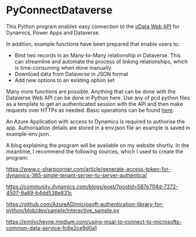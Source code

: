 # PyConnectDataverse

This Python program enables easy connection to the [oData Web API](https://learn.microsoft.com/en-us/power-apps/developer/data-platform/webapi/overview) for Dynamics, Power Apps and Dataverse.

In addition, example functions have been prepared that enable users to:
- Bind two records in an Many-to-Many relationship in Dataverse. This can streamline and automate the process of linking relationships, which is time-consuming when done manually.
- Download data from Dataverse in JSON format
- Add new options to an existing option set

Many more functions are possible. Anything that can be done with the Dataverse Web API can be done in Python here. Use any of pcd python files as a template to get an authenticated session with the API and then make requests over HTTPs as needed. Basic operations can be found [here](https://learn.microsoft.com/en-us/power-apps/developer/data-platform/webapi/web-api-basic-operations-sample).

An Azure Application with access to Dynamics is required to authorise the app. Authorisation details are stored in a env.json file an example is saved in example-env.json.

A blog explaining the program will be available on my website shortly. In the meantime, I recommend the following sources, which I used to create the program:

https://www.c-sharpcorner.com/article/generate-access-token-for-dynamics-365-single-tenant-server-to-server-authentica/

https://community.dynamics.com/blogs/post/?postid=587e704d-7272-4507-8a89-b4dd538e831c

https://github.com/AzureAD/microsoft-authentication-library-for-python/blob/dev/sample/interactive_sample.py

https://emilycheyne.medium.com/using-msal-to-connect-to-microsofts-common-data-service-fc6e2ce9d0a1